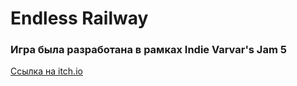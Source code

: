 <h1>Endless Railway</h1>
<h3>Игра была разработана в рамках Indie Varvar's Jam 5</h3>
 <a href="https://albnzhum.itch.io/endless-railway" target="_blank">Ссылка на itch.io</a>
